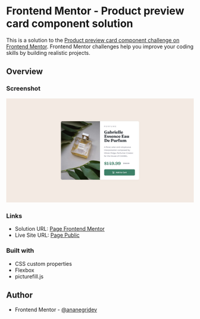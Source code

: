 # Frontend Mentor - Product preview card component solution

This is a solution to the [Product preview card component challenge on Frontend Mentor](https://www.frontendmentor.io/challenges/product-preview-card-component-GO7UmttRfa). Frontend Mentor challenges help you improve your coding skills by building realistic projects. 

## Overview

### Screenshot

![](https://github.com/ananegridev/frontendmentor-product-preview-card-component/blob/main/img/desktop-design.jpg)

### Links

- Solution URL: [Page Frontend Mentor](https://www.frontendmentor.io/solutions/solution-product-preview-card-component-DJ9BqGRtN4)
- Live Site URL: [Page Public](https://frontendmentor-product-preview-card-component-mu.vercel.app/)

### Built with

- CSS custom properties
- Flexbox
- picturefill.js

## Author

- Frontend Mentor - [@ananegridev](https://www.frontendmentor.io/profile/ananegridev)
